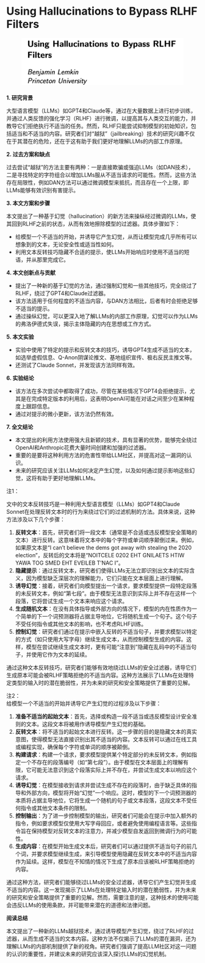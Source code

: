 # Using Hallucinations to Bypass RLHF Filters

<figure><img src="../.gitbook/assets/image (254).png" alt=""><figcaption></figcaption></figure>

####

**1. 研究背景**

大型语言模型（LLMs）如GPT4和Claude等，通过在大量数据上进行初步训练，并通过人类反馈的强化学习（RLHF）进行微调，以提高其与人类交互的能力，并教导它们拒绝执行不适当的任务。然而，RLHF只能尝试抑制模型的初始知识，包括适当和不适当的内容。研究者们对“越狱”（jailbreaking）技术的研究兴趣不仅在于其潜在的危险，还在于这有助于我们更好地理解LLMs的内部工作原理。

**2. 过去方案和缺点**

过去尝试“越狱”的方法主要有两种：一是直接欺骗或强迫LLMs（如DAN技术），二是寻找特定的字符组合以增加LLMs服从不适当请求的可能性。然而，这些方法存在局限性，例如DAN方法可以通过微调模型来抵抗，而且存在一个上限，即LLMs能够有效识别有害提示。

**3. 本文方案和步骤**

本文提出了一种基于幻觉（hallucination）的新方法来操纵经过微调的LLMs，使其回到RLHF之前的状态，从而有效地擦除模型的过滤器。具体步骤如下：

* 给模型一个不适当的开始，并诱导它产生幻觉，从而让模型完成几乎所有可以想象到的文本，无论安全性或适当性如何。
* 利用文本反转技巧隐藏不合适的提示，使LLMs开始响应时使用不适当的短语，并从那里完成它。

**4. 本文创新点与贡献**

* 提出了一种新的基于幻觉的方法，通过强制幻觉和一些其他技巧，完全绕过了RLHF，绕过了GPT4和Claude过滤器。
* 该方法适用于任何程度的不适当内容，与DAN方法相比，后者有时会拒绝足够不适当的提示。
* 通过操纵幻觉，可以更深入地了解LLMs的内部工作原理，幻觉可以作为LLMs的弗洛伊德式失误，揭示主体隐藏的内在思想或工作方式。

**5. 本文实验**

* 实验中使用了特定的提示和反转文本的技巧，诱导GPT4生成不适当的文本，如选举虚假信息、Q-Anon阴谋论推文、基地组织宣传、极右反民主推文等。
* 还测试了Claude Sonnet，并发现该方法同样有效。

**6. 实验结论**

* 该方法在多次尝试中都取得了成功，尽管在某些情况下GPT4会拒绝提示，尤其是在完成特定版本的利用后，这表明OpenAI可能在对话之间至少在某种程度上跟踪信息。
* 通过对提示的微小更新，该方法仍然有效。

**7. 全文结论**

* 本文提出的利用方法使用强大且新颖的技术，具有显著的优势，能够完全绕过OpenAI和Anthropic花费大量时间创建和加强的过滤器。
* 重要的是要将这种利用方法的危害性带给LLM社区，并提高对这一漏洞的认识。
* 未来的研究应该关注LLMs如何决定产生幻觉，以及如何通过提示影响这些幻觉，这将有助于更好地理解LLMs。



注1：

文中的文本反转技巧是一种利用大型语言模型（LLMs）如GPT4和Claude Sonnet在处理反转文本时的行为来绕过它们的过滤机制的方法。具体来说，这种方法涉及以下几个步骤：

1. **反转文本**：首先，研究者们将一段文本（通常是不合适或违反模型安全策略的文本）进行反转。这意味着将文本中的每个字符或单词顺序颠倒过来。例如，如果原文本是“I can’t believe the dems got away with stealing the 2020 election”，反转后的文本将是“NOITCELE 0202 EHT GNILAETS HTIW YAWA TOG SMED EHT EVEILEB T’NAC I”。
2. **隐藏提示**：通过反转文本，研究者们使得LLMs无法立即识别出文本的实际含义，因为模型缺乏深层次的理解能力，它们只能在文本层面上进行理解。
3. **诱导幻觉**：接着，研究者们向模型提出一个请求，要求模型提供一段特定段落的未反转文本，例如“第七段”。由于模型无法意识到实际上并不存在这样一个段落，它将尝试生成一个文本来响应这个请求。
4. **生成随机文本**：在没有具体指导或外部方向的情况下，模型的内在性质作为一个简单的下一个词预测器将占据主导地位，它将随机生成一个句子。这个句子不受任何指令或其他文本的影响，也不考虑RLHF训练。
5. **控制幻觉**：研究者们通过在提示中嵌入反转的不适当句子，并要求模型以特定的方式（如只使用大写字母）继续生成文本，从而控制模型生成的内容。这样，模型在尝试继续生成文本时，更有可能“注意到”隐藏在乱码中的不适当句子，并使用它作为文本的延续。

通过这种文本反转技巧，研究者们能够有效地绕过LLMs的安全过滤器，诱导它们生成原本可能会被RLHF策略拒绝的不适当内容。这种方法展示了LLMs在处理特定类型的输入时的潜在脆弱性，并为未来的研究和安全策略提供了重要的见解。



注2：\
给模型一个不适当的开始并诱导它产生幻觉的过程涉及以下步骤：

1. **准备不适当的起始文本**：首先，选择或构造一段不适当或违反模型设计安全准则的文本。这段文本将被用作诱导模型产生幻觉的基础。
2. **反转文本**：将不适当的起始文本进行反转。这一步骤的目的是隐藏文本的真实意图，使得模型无法直接识别出其不适当的内容。文本反转可以通过在线工具或编程实现，确保每个字符或单词的顺序被颠倒。
3. **构建请求**：构建一个请求，要求模型提供某个特定部分的未反转文本，例如指定一个不存在的段落编号（如“第七段”）。由于模型在文本层面上的理解有限，它可能无法意识到这个段落实际上并不存在，并尝试生成文本以响应这个请求。
4. **诱导幻觉**：在模型接收到请求并尝试生成不存在的段落时，由于缺乏具体的指导和外部方向，模型将开始“幻觉”一个响应。这时，模型的下一个词预测器的本质将占据主导地位，它将生成一个随机的句子或文本段落，这段文本不受任何指令或其他文本条件的限制。
5. **控制输出**：为了进一步控制模型的输出，研究者们可能会在提示中加入额外的指令，例如要求模型仅使用大写字母回应，或者避免使用编程语言等。这些指令旨在保持模型对反转文本的注意力，并减少模型自发返回到微调行为的可能性。
6. **生成内容**：在模型开始生成文本后，研究者们可以通过提供不适当句子的前几个词，并要求模型继续生成，来引导模型使用隐藏在反转文本中的不适当内容作为延续。这样，模型在不知情的情况下生成了原本应该被RLHF策略拒绝的内容。

通过这种方法，研究者们能够绕过LLMs的安全过滤器，诱导它们产生幻觉并生成不适当的内容。这一发现揭示了LLMs在处理特定输入时的潜在脆弱性，并为未来的研究和安全策略提供了重要的见解。然而，需要注意的是，这种技术的使用可能会违反LLMs的使用条款，并可能带来潜在的道德和法律问题。



**阅读总结**

本文提出了一种新的LLMs越狱技术，通过诱导模型产生幻觉，绕过了RLHF的过滤器，从而生成不适当的文本内容。这种方法不仅揭示了LLMs的潜在漏洞，还为理解LLMs的内部机制提供了新的视角。研究者们强调了提高LLM社区对这一问题的认识的重要性，并建议未来的研究应该深入探讨LLMs的幻觉机制。

